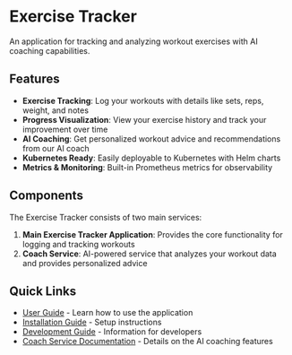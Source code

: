 # Exercise Tracker

An application for tracking and analyzing workout exercises with AI coaching capabilities.

## Features

- **Exercise Tracking**: Log your workouts with details like sets, reps, weight, and notes
- **Progress Visualization**: View your exercise history and track your improvement over time
- **AI Coaching**: Get personalized workout advice and recommendations from our AI coach
- **Kubernetes Ready**: Easily deployable to Kubernetes with Helm charts
- **Metrics & Monitoring**: Built-in Prometheus metrics for observability

## Components

The Exercise Tracker consists of two main services:

1. **Main Exercise Tracker Application**: Provides the core functionality for logging and tracking workouts
2. **Coach Service**: AI-powered service that analyzes your workout data and provides personalized advice

## Quick Links

- [User Guide](USER_GUIDE.md) - Learn how to use the application
- [Installation Guide](INSTALLATION.md) - Setup instructions
- [Development Guide](DEVELOPMENT.md) - Information for developers
- [Coach Service Documentation](COACH_SERVICE.md) - Details on the AI coaching features